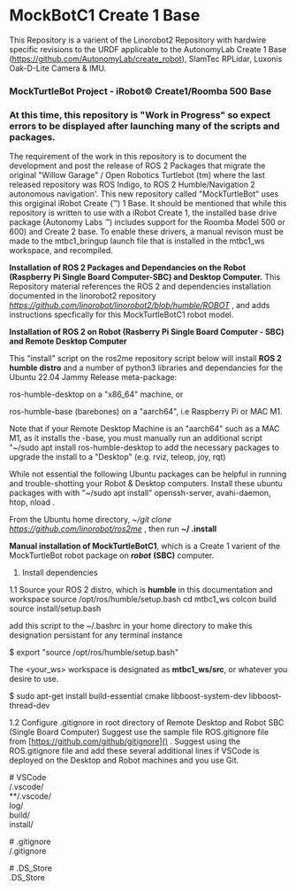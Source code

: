 # MockBotC1 Create 1 Base

This Repository is a varient of the Linorobot2 Repository with hardwire specific revisions to the URDF applicable to the AutonomyLab Create 1 Base (https://github.com/AutonomyLab/create_robot), SlamTec RPLidar, Luxonis Oak-D-Lite Camera & IMU.

### MockTurtleBot Project - iRobot© Create1/Roomba 500 Base

### At this time, this repository is "Work in Progress" so expect errors to be displayed after launching many of the scripts and packages.

The requirement of the work in this repository is to document the development and post the release of  ROS 2 Packages that migrate the original "Willow Garage" / Open Robotics Turtlebot (tm) where the last released repository was ROS Indigo, to ROS 2 Humble/Navigation 2 autonomous navigation'. This new repository called "MockTurtleBot" uses this orgiginal iRobot Create (™) 1 Base. It should be mentioned that while this repository is written to use with a iRobot Create 1, the installed base drive package (Autonomy Labs ™) includes support for the Roomba Model 500 or 600) and Create 2 base. To enable these drivers, a manual revison must be made to the mtbc1_bringup launch file that is installed in the mtbc1_ws workspace, and recompiled.  

**Installation of ROS 2 Packages and Dependancies on the Robot (Raspberry Pi Single Board Computer-SBC) and Desktop Computer.** This Repository material references the ROS 2 and dependencies installation documented in the linorobot2 repository *https://github.com/linorobot/linorobot2/blob/humble/ROBOT* , and adds instructions specfically for this MockTurtleBotC1 robot model.

**Installation of ROS 2 on Robot (Rasberry Pi Single Board Computer - SBC) and Remote Desktop Computer**

This "install" script on the ros2me repository script below will install **ROS 2 humble distro** and a number of python3 libraries and dependancies for the Ubuntu 22.04 Jammy Release meta-package: 

ros-humble-desktop on a "x86_64" machine,  or 

ros-humble-base (barebones) on a "aarch64", i.e Raspberry Pi or MAC M1. 

Note that if your Remote Desktop Machine is an "aarch64" such as a MAC M1, as it installs the -base, you must manually run an additional script "~/sudo apt install ros-humble-desktop to add the necessary packages to upgrade the install to a "Desktop" (e.g. rviz, teleop, joy, rqt)  

While not essential the following Ubuntu packages can be helpful in running and trouble-shotting your Robot & Desktop computers. Install these ubuntu packages with with "~/sudo apt install" openssh-server, avahi-daemon, htop, nload . 

From the Ubuntu home directory, *~/git clone https://github.com/linorobot/ros2me* , then run **~/ .install**

**Manual installation of MockTurtleBotC1**, which is a Create 1 varient of the MockTurtleBot robot package on ***robot*** **(SBC)** computer. 

1. Install dependencies

1.1 Source your ROS 2 distro, which is **humble** in this documentation and workspace
source /opt/ros/humble/setup.bash
cd mtbc1_ws
colcon build
source install/setup.bash

add this script to the ~/.bashrc in your home directory to make this designation persistant for any terminal instance

$ export "source /opt/ros/humble/setup.bash"

The <your_ws> workspace is designated as **mtbc1_ws/src**, or whatever you desire to use.

$ sudo apt-get install build-essential cmake libboost-system-dev libboost-thread-dev

1.2 Configure .gitignore in root directory of Remote Desktop and Robot SBC (Single Board Computer)
Suggest use the sample file ROS.gitignore file from [https://github.com/github/gitignore]() . Suggest using the ROS.gitignore file and add these several additional lines if VSCode is deployed on the Desktop and Robot machines and you use Git.

\# VSCode   
/.vscode/  
**/.vscode/  
log/  
build/  
install/   

\# .gitignore  
/.gitignore

\# .DS_Store  
.DS_Store



